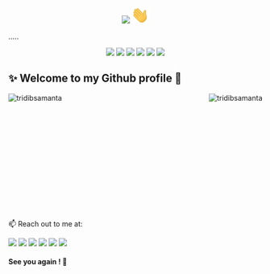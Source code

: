 <p align="center">
<img src = "https://img.shields.io/badge/Hey-Visitor%20!-brightgreen"> <img src="https://github.com/tridibsamanta/tridibsamanta/blob/main/wave.gif" width="35px"><br>
</p>
.....
<p align="center"> 
<img src="https://cdn3.iconfinder.com/data/icons/merry-flat-christmas/639/_9-512.png" width="50px">
 <img src="https://cdn1.iconfinder.com/data/icons/christmas-yellow/60/030_-_Holly-512.png" width="50px">
<img src="https://cdn1.iconfinder.com/data/icons/santa-emojis/60/013_-_santa_christmas_emoji_party_excited-512.png" width="50px">
<img src="https://cdn1.iconfinder.com/data/icons/flat-christmas-icons-1/75/_merry_christmas-512.png" width="50px">
<img src="https://cdn1.iconfinder.com/data/icons/christmas-flat-4/58/006_-_Present-512.png" width="50px">
<img src="https://cdn1.iconfinder.com/data/icons/christmas-ultra-color/60/005_-_Bell-512.png" width="50px">
</p>


## ✨ Welcome to my Github profile :handshake: 

<!--
<p align="center">
<img src = "https://github.com/tridibsamanta/tridibsamanta/blob/main/Assets/linkedin.png" width="35px"><br/>
 </p>
-->

<img align="left" src="https://github-readme-stats.vercel.app/api?username=tridibsamanta&show_icons=true&theme=dracula" alt="tridibsamanta">

<img align="right" src="https://github-readme-stats.vercel.app/api/top-langs/?username=tridibsamanta&theme=dracula" alt="tridibsamanta"><br/><br/><br/><br/><br/>

<br/><br/><br/><br/><br/><br/><br/><br/>


📫 Reach out to me at: <br/>

[<img src="https://cdn4.iconfinder.com/data/icons/colorful-guache-social-media-logos-1/159/social-media_linkedin-512.png" width="40">](https://www.linkedin.com/in/tridib-samanta98/) 
[<img src="https://cdn4.iconfinder.com/data/icons/socialcones/508/Quora-256.png" width="40">](https://www.quora.com/profile/Tridib-Samanta-2)
[<img src="https://cdn3.iconfinder.com/data/icons/colorful-guache-social-media-logos-1/159/social-media_GitHub-512.png" width="40">](https://github.com/tridibsamanta)
[<img src="https://cdn4.iconfinder.com/data/icons/colorful-guache-social-media-logos-1/155/social-media_instagram-black-512.png" width="40">](https://www.instagram.com/tridib_samanta/)
[<img src="https://cdn2.iconfinder.com/data/icons/colorful-guache-social-media-logos-1/155/social-media_twitter-512.png" width="40">](https://twitter.com/tridib_samanta)
[<img src="https://cdn3.iconfinder.com/data/icons/colorful-guache-social-media-logos-1/159/social-media_web-512.png" width="40">](https://tridib2003.netlify.app/)

#### **See you again !** :beers:



<!--
**tridibsamanta/tridibsamanta** is a ✨ _special_ ✨ repository because its `README.md` (this file) appears on your GitHub profile.

Here are some ideas to get you started:

- 🔭 I’m currently working on ...
- 🌱 I’m currently learning ...
- 👯 I’m looking to collaborate on ...
- 🤔 I’m looking for help with ...
- 💬 Ask me about ...

- 😄 Pronouns: ...
- ⚡ Fun fact: ...
-->
